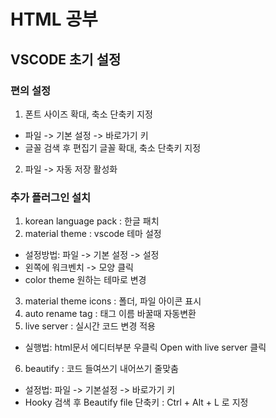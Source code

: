 # HTML 공부

## VSCODE 초기 설정

### 편의 설정

1. 폰트 사이즈 확대, 축소 단축키 지정
- 파일 -> 기본 설정 -> 바로가기 키
- 글꼴 검색 후 편집기 글꼴 확대, 축소 단축키 지정
2. 파일 -> 자동 저장 활성화

### 추가 플러그인 설치

1. korean language pack : 한글 패치
2. material theme : vscode 테마 설정
- 설정방법: 파일 -> 기본 설정 -> 설정
- 왼쪽에 워크벤치 -> 모양 클릭
- color theme 원하는 테마로 변경
3. material theme icons : 폴더, 파일 아이콘 표시
4. auto rename tag : 태그 이름 바꿀때 자동변환
5. live server : 실시간 코드 변경 적용
- 실행법: html문서 에디터부분 우클릭 Open with live server 클릭
6. beautify : 코드 들여쓰기 내어쓰기 줄맞춤
- 설정법:  파일 -> 기본설정 -> 바로가기 키
- Hooky 검색 후 Beautify file 단축키 : Ctrl + Alt + L 로 지정

